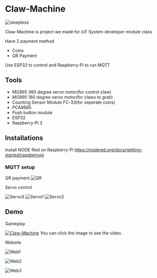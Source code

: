 # Claw-Machine
![sleepless](https://github.com/Chatchai-C/Claw-Machine/assets/173725117/ef6e4454-7d52-4ca5-b11b-4bb0e6adbed3)

Claw-Machine is project we made for IoT System developer module class

Have 2 payment method
- Coins
- QR Payment
  
Use ESP32 to control and Raspberry-Pi to run MQTT

## Tools
- MG995 360 degree servo motor(for control claw)
- MG995 180 degree servo motor(for claws to grab)
- Counting Sensor Module FC-33(for seperate coins)
- PCA9685
- Push button module
- ESP32
- Raspberry-Pi 3

## Installations
Install NODE-Red on Raspberry-Pi https://nodered.org/docs/getting-started/raspberrypi

### MQTT setup
QR payment
![QR](https://github.com/Chatchai-C/Claw-Machine/assets/173725117/f9f78c3d-af97-4624-9875-57b04e900292)

Servo control

![Servo3](https://github.com/Chatchai-C/Claw-Machine/assets/173725117/166f1478-4195-49b8-b576-179992f7a22d)
![Servo1](https://github.com/Chatchai-C/Claw-Machine/assets/173725117/bfda12d6-d28e-4983-bb28-0e389a184868)
![Servo2](https://github.com/Chatchai-C/Claw-Machine/assets/173725117/2a063769-d00c-49d4-90e5-6d463b7e0f3c)

## Demo
Gameplay

[![Claw-Machine](https://img.youtube.com/vi/I7ylIgHPo7k/0.jpg)](https://www.youtube.com/watch?v=I7ylIgHPo7k)
You can click the image to see the video.

Website

![Web1](https://github.com/Chatchai-C/Claw-Machine/assets/173725117/7d416817-572e-46d4-8f75-88f6c64d872e)

![Web2](https://github.com/Chatchai-C/Claw-Machine/assets/173725117/7b584abc-277f-4b26-b468-163f79280271)

![Web3](https://github.com/Chatchai-C/Claw-Machine/assets/173725117/2efd5af5-f0d1-44b9-97e0-9aacbe57151c)
